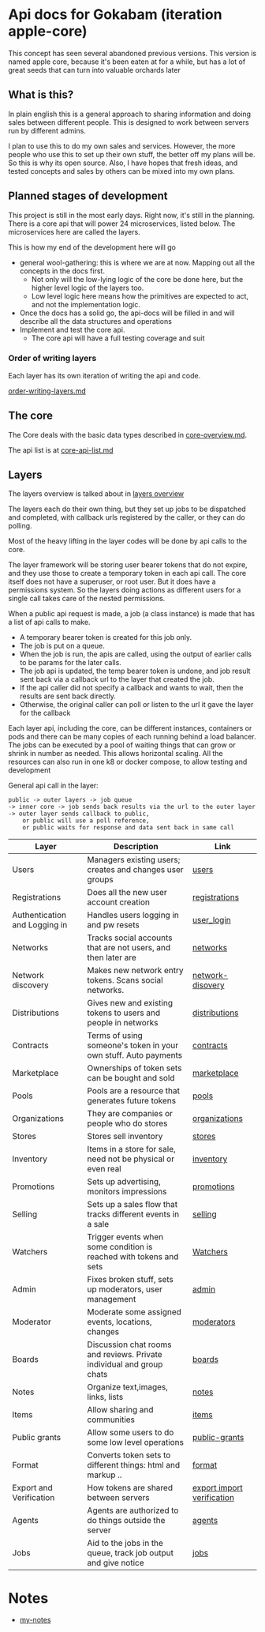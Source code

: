 # Api docs for Gokabam (iteration apple-core)

This concept has seen several abandoned previous versions. 
This version is named apple core, because it's been eaten at for a while, but has a lot of great seeds that can turn into valuable orchards later

## What is this?

In plain english this is a general approach to sharing information and doing sales between different people. This is designed to work between servers run by different admins.

I plan to use this to do my own sales and services. However, the more people who use this to set up their own stuff, the better off my plans will be. 
So this is why its open source. Also, I have hopes that fresh ideas, and tested concepts and sales by others can be mixed into my own plans. 


## Planned stages of development

This project is still in the most early days. Right now, it's still in the planning.
There is a core api that will power 24 microservices, listed below. The microservices here are called the layers.

This is how my end of the development here will go

* general wool-gathering: this is where we are at now. Mapping out all the concepts in the docs first. 
  * Not only will the low-lying logic of the core be done here, but the higher level logic of the layers too.
  * Low level logic here means how the primitives are expected to act, and not the implementation logic.
* Once the docs has a solid go, the api-docs will be filled in and will describe all the data structures and operations
* Implement and test the core api.
  * The core api will have a full testing coverage and suit

### Order of writing layers

Each layer has its own iteration of writing the api and code. 

[order-writing-layers.md](v1/docs/order-writing-layers.md)


## The core 

The Core deals with the basic data types described in [core-overview.md](v1/docs/core-overview.md).

The api list is at [core-api-list.md](v1/docs/core-api-list.md)

## Layers
The layers overview is talked about in [layers overview](v1/docs/layers-overview.md)

The layers each do their own thing, but they set up jobs to be dispatched and completed, with callback urls registered by the caller, or they can do polling.

Most of the heavy lifting in the layer codes will be done by api calls to the core.

The layer framework will be storing user bearer tokens that do not expire, and they use those to create a temporary token in each api call.
The core itself does not have a superuser, or root user. But it does have a permissions system. So the layers doing actions as different users for a single call takes care of the nested permissions.


When a public api request is made, a job (a class instance) is made that has a list of api calls to make.
* A temporary bearer token is created for this job only.
* The job is put on a queue.
* When the job is run, the apis are called, using the output of earlier calls to be params for the later calls. 
* The job api is updated, the temp bearer token is undone, and job result sent back via a callback url to the layer that created the job.
* If the api caller did not specify a callback and wants to wait, then the results are sent back directly. 
* Otherwise, the original caller can poll or listen to the url it gave the layer for the callback

Each layer api, including the core, can be different instances, containers or pods and there can be many copies of each running behind a load balancer.
The jobs can be executed by a pool of waiting things that can grow or shrink in number as needed.
This allows horizontal scaling. All the resources can also run in one k8 or docker compose, to allow testing and development

General api call in the layer:
    
    public -> outer layers -> job queue 
    -> inner core -> job sends back results via the url to the outer layer
    -> outer layer sends callback to public,
        or public will use a poll reference,
        or public waits for response and data sent back in same call
 

| Layer                         | Description                                                           | Link                                                                       |
|-------------------------------|-----------------------------------------------------------------------|----------------------------------------------------------------------------|
| Users                         | Managers existing users; creates and changes user groups              | [users](v1/docs/layers/users.md)                                           |
| Registrations                 | Does all the new user account creation                                | [registrations](v1/docs/layers/registrations.md)                           |
| Authentication and Logging in | Handles users logging in and pw resets                                | [user_login](v1/docs/layers/user_login.md)                                 |
| Networks                      | Tracks social accounts that are not users, and then later are         | [networks](v1/docs/layers/networks.md)                                     |
| Network discovery             | Makes new network entry tokens. Scans social networks.                | [network-disovery](v1/docs/layers/network-disovery.md)                     |
| Distributions                 | Gives new and existing tokens to users and people in networks         | [distributions](v1/docs/layers/distributions.md)                           |
| Contracts                     | Terms of using someone's token in your own stuff. Auto payments       | [contracts](v1/docs/layers/contracts.md)                                   |
| Marketplace                   | Ownerships of token sets can be bought and sold                       | [marketplace](v1/docs/layers/marketplace.md)                               |
| Pools                         | Pools are a resource that generates future tokens                     | [pools](v1/docs/layers/pools.md)                                           |
| Organizations                 | They are companies or people who do stores                            | [organizations](v1/docs/layers/organizations.md)                           |
| Stores                        | Stores sell inventory                                                 | [stores](v1/docs/layers/stores.md)                                         |
| Inventory                     | Items in a store for sale, need not be physical or even real          | [inventory](v1/docs/layers/inventory.md)                                   |
| Promotions                    | Sets up advertising, monitors impressions                             | [promotions](v1/docs/layers/promotions.md)                                 |
| Selling                       | Sets up a sales flow that tracks different events in a sale           | [selling](v1/docs/layers/selling.md)                                       |
| Watchers                      | Trigger events when some condition is reached with tokens and sets    | [Watchers](v1/docs/layers/watcher.md)                                      |
| Admin                         | Fixes broken stuff, sets up moderators, user management               | [admin](v1/docs/layers/admin.md)                                           |
| Moderator                     | Moderate some assigned events, locations, changes                     | [moderators](v1/docs/layers/moderators.md)                                 |
| Boards                        | Discussion chat rooms and reviews. Private individual and group chats | [boards](v1/docs/layers/boards.md)                                         |
| Notes                         | Organize text,images, links, lists                                    | [notes](v1/docs/layers/notes.md)                                           |
| Items                         | Allow sharing and communities                                         | [items](v1/docs/layers/items.md)                                           |
| Public grants                 | Allow some users to do some low level operations                      | [public-grants](v1/docs/layers/public-grants.md)                           |
| Format                        | Converts token sets to different things: html and markup ..           | [format](v1/docs/layers/format.md)                                         |
| Export and Verification       | How tokens are shared between servers                                 | [export import verification](v1/docs/layers/export-import-verification.md) |
| Agents                        | Agents are authorized to do things outside the server                 | [agents](v1/docs/layers/agents.md)                                         |
| Jobs                          | Aid to the jobs in the queue, track job output and give notice        | [jobs](v1/docs/layers/jobs.md)                                             |



# Notes

* [my-notes](notes/my-notes.md)
